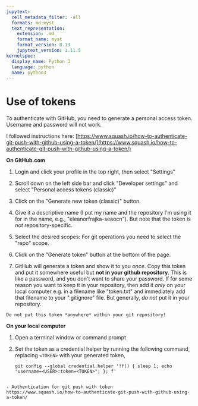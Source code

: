 ```yaml
---
jupytext:
  cell_metadata_filter: -all
  formats: md:myst
  text_representation:
    extension: .md
    format_name: myst
    format_version: 0.13
    jupytext_version: 1.11.5
kernelspec:
  display_name: Python 3
  language: python
  name: python3
---
```


# Use of tokens

To authenticate with GitHub, you need to generate a personal access token.  Username and password will not work.

I followed instructions here:
[https://www.squash.io/how-to-authenticate-git-push-with-github-using-a-token/](https://www.squash.io/how-to-authenticate-git-push-with-github-using-a-token/)

**On GitHub.com** 

1. Login and click your profile in the top right, then select "Settings"

2. Scroll down on the left side bar and click "Developer settings" and select "Personal access tokens (classic)"

3. Click on the "Generate new token (classic)" button.

4. Give it a descriptive name (I put my name and the repository I'm using it for in the name, e.g., "eleanorfrajka-seaocn").  But note that the token is *not* repository-specific.

5. Select the desired scopes: For git operations you need to select the "repo" scope.

6. Click on the "Generate token" button at the bottom of the page.

7. GitHub will generate a token and show it to you *once*. Copy this token and put it somewhere useful but **not in your github repository**.  This is like a password, and you don't want to share your password.  If for some reason you want to keep it in your repository, then add it *only* on your local computer e.g. in a filename like "token.txt" and immediately add that filename to your ".gitignore" file.  But generally, *do not* put it in your repository.

```{note}
Do not put this token *anywhere* within your git repository!
```

**On your local computer**

1. Open a terminal window or command prompt

2. Set the token as a credential helper by running the following command, replacing `<TOKEN>` with your generated token,

    ```
    git config --global credential.helper '!f() { sleep 1; echo "username=<USER>:token=<TOKEN>"; }; f'
    ```
<!--
#ghp-import -n -p -f _build/html
-->
<!-- create gh-pages branch in existing repo 
https://jiafulow.github.io/blog/2020/07/09/create-gh-pages-branch-in-existing-repo/
-->
```{seealso}

- Authentication for git push with token
https://www.squash.io/how-to-authenticate-git-push-with-github-using-a-token/
```
